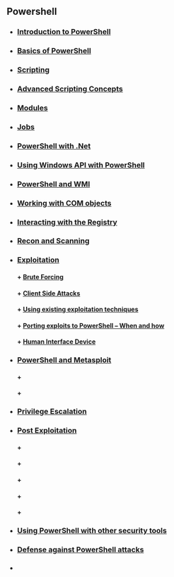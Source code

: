 ## Powershell

* ###  [ Introduction to PowerShell]( )
* ###  [ Basics of PowerShell]( )
* ###  [ Scripting]( )
* ###  [ Advanced Scripting Concepts]( )
* ###  [ Modules]( )
* ###  [ Jobs]( )
* ###  [ PowerShell with .Net]( )
* ###  [ Using Windows API with PowerShell]( )
* ###  [ PowerShell and WMI]( )
* ###  [ Working with COM objects]( )
* ###  [ Interacting with the Registry]( )
* ###  [ Recon and Scanning]( )
* ###  [ Exploitation ]( )
     #### + [     Brute Forcing]( )
     #### + [     Client Side Attacks]( )
     #### + [     Using existing exploitation techniques]( )
     #### + [     Porting exploits to PowerShell – When and how]( )
     #### + [     Human Interface Device]( )
* ###  [ PowerShell and Metasploit ]( )
     #### + [     ]( )
     #### + [     ]( )
* ###  [ Privilege Escalation ]( )
* ###  [ Post Exploitation ]( )
     #### + [     ]( )
     #### + [     ]( )
     #### + [     ]( )
     #### + [     ]( )
     #### + [     ]( )
* ###  [ Using PowerShell with other security tools]( )
* ###  [ Defense against PowerShell attacks]( )
* ###  [ ]( )

